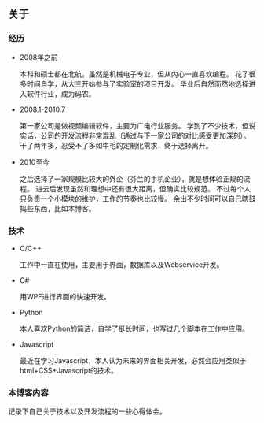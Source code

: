 ## 关于

### 经历

* 2008年之前

  本科和硕士都在北航。虽然是机械电子专业，但从内心一直喜欢编程。
  花了很多时间自学，从大三开始参与了实验室的项目开发。
  毕业后自然而然地选择进入软件行业，成为码农。

* 2008.1-2010.7

  第一家公司是做视频编辑软件，主要为广电行业服务。
  学到了不少技术，但说实话，公司的开发流程非常混乱（通过与下一家公司的对比感受更加深刻）。
  干了两年多，忍受不了多如牛毛的定制化需求，终于选择离开。

* 2010至今

  之后选择了一家规模比较大的外企（芬兰的手机企业），就是想体验正规的流程。
  进去后发现虽然和理想中还有很大距离，但确实比较规范。
  不过每个人只负责一个小模块的维护，工作的节奏也比较慢。
  余出不少时间可以自己瞎鼓捣些东西，比如本博客。

### 技术

* C/C++
  
  工作中一直在使用，主要用于界面，数据库以及Webservice开发。

* C#
  
  用WPF进行界面的快速开发。

* Python
  
  本人喜欢Python的简洁，自学了挺长时间，也写过几个脚本在工作中应用。

* Javascript
  
  最近在学习Javascript，本人认为未来的界面相关开发，必然会应用类似于html+CSS+Javascript的技术。
  
### 本博客内容

  记录下自己关于技术以及开发流程的一些心得体会。